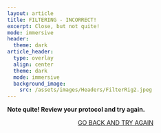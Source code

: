 ```yaml
---
layout: article
title: FILTERING - INCORRECT!
excerpt: Close, but not quite!
mode: immersive
header:
  theme: dark
article_header:
  type: overlay
  align: center
  theme: dark
  mode: immersive
  background_image:
    src: /assets/images/Headers/FilterRig2.jpeg
---
```


**Note quite! Review your protocol and try again.**


<p align="center">
<a class="button button--outline-primary button--pill" href="Supplies1">GO BACK AND TRY AGAIN</a></p>